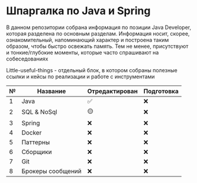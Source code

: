 # Шпаргалка по Java и Spring
В данном репозитории собрана информация по позиции Java Developer, которая разделена по основным разделам.
Информация носит, скорее, ознакомительный, напоминающий характер и построена таким образом, чтобы быстро освежать память.
Тем не менее, присутствуют и тонкие/глубокие моменты, которые часто спрашивают на собеседованиях

Little-useful-things - отдельный блок, в котором собраны полезные ссылки и кейсы по реализации и работе с инструментами

| № | Название | Отредактирован | Подготовка |
|---|----------|----------------|------------|
| 1 | Java | :white_check_mark: |    :x:    |
| 2 | SQL & NoSql | 🟡 |    :x:    |
| 3 | Spring | :x: |    :x:    |
| 4 | Docker | :x: |    :x:    |
| 5 | Паттерны | :x: |    :x:    |
| 6 | Сборщики | :x: |    :x:    |
| 7 | Git | :x: |    :x:    |
| 8 | Брокеры сообщений | :x: |    :x:    |
